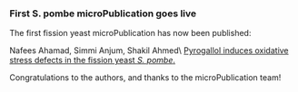 ### First S. pombe microPublication goes live
<!-- newsfeed_thumbnail: micropubs32px.png -->

The first fission yeast microPublication has now been published:

Nafees Ahamad, Simmi Anjum, Shakil Ahmed\\
[Pyrogallol induces oxidative stress defects in the fission yeast *S. pombe*.](https://www.micropublication.org/journals/biology/micropub-biology-000348/)

Congratulations to the authors, and thanks to the microPublication team!
